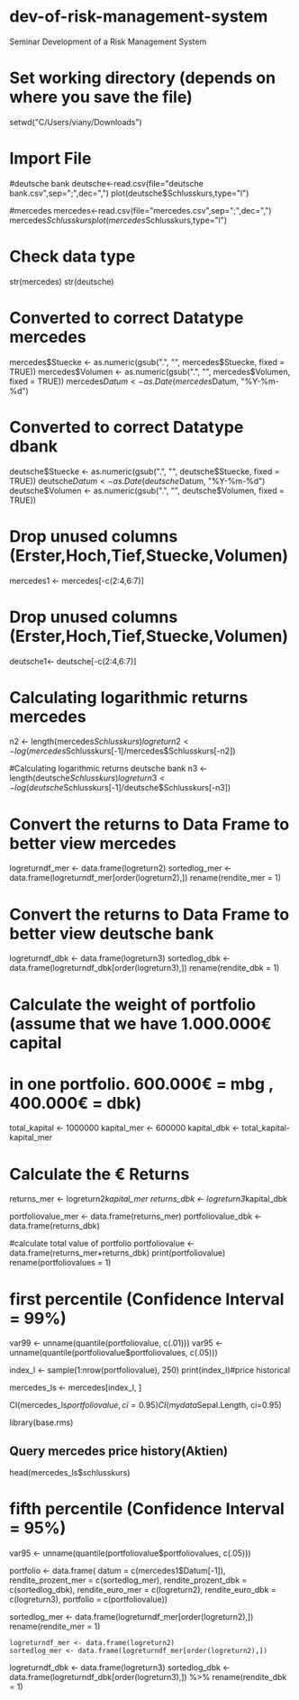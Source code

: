 # dev-of-risk-management-system
Seminar Development of a Risk Management System
# Set working directory (depends on where you save the file)

setwd("C/Users/viany/Downloads")

# Import File
#deutsche bank
deutsche<-read.csv(file="deutsche bank.csv",sep=";",dec=",")
plot(deutsche$Schlusskurs,type="l")

#mercedes
mercedes<-read.csv(file="mercedes.csv",sep=";",dec=",")
mercedes$Schlusskurs
plot(mercedes$Schlusskurs,type="l")

# Check data type
str(mercedes)
str(deutsche)

# Converted to correct Datatype mercedes
mercedes$Stuecke <- as.numeric(gsub(".", "", mercedes$Stuecke, fixed = TRUE))
mercedes$Volumen <- as.numeric(gsub(".", "", mercedes$Volumen, fixed = TRUE))
mercedes$Datum <- as.Date(mercedes$Datum, "%Y-%m-%d")

# Converted to correct Datatype dbank
deutsche$Stuecke <- as.numeric(gsub(".", "", deutsche$Stuecke, fixed = TRUE))
deutsche$Datum <- as.Date(deutsche$Datum, "%Y-%m-%d")
deutsche$Volumen <- as.numeric(gsub(".", "", deutsche$Volumen, fixed = TRUE))

# Drop unused columns (Erster,Hoch,Tief,Stuecke,Volumen)
mercedes1 <- mercedes[-c(2:4,6:7)]

# Drop unused columns (Erster,Hoch,Tief,Stuecke,Volumen)
deutsche1<- deutsche[-c(2:4,6:7)]


# Calculating logarithmic returns mercedes
n2 <- length(mercedes$Schlusskurs)
logreturn2 <- log(mercedes$Schlusskurs[-1]/mercedes$Schlusskurs[-n2])


#Calculating logarithmic returns deutsche bank
n3 <- length(deutsche$Schlusskurs)
logreturn3 <- log(deutsche$Schlusskurs[-1]/deutsche$Schlusskurs[-n3])

# Convert the returns to Data Frame to better view mercedes
logreturndf_mer <- data.frame(logreturn2)
sortedlog_mer <- data.frame(logreturndf_mer[order(logreturn2),])
  rename(rendite_mer = 1)

# Convert the returns to Data Frame to better view deutsche bank
logreturndf_dbk <- data.frame(logreturn3)
sortedlog_dbk <- data.frame(logreturndf_dbk[order(logreturn3),])
  rename(rendite_dbk = 1)


# Calculate the weight of portfolio (assume that we have 1.000.000€ capital 
# in one portfolio. 600.000€ = mbg , 400.000€ = dbk)
  
  total_kapital <- 1000000
  kapital_mer <- 600000
  kapital_dbk <- total_kapital-kapital_mer 
  
  # Calculate the € Returns
  returns_mer <- logreturn2*kapital_mer
  returns_dbk <- logreturn3*kapital_dbk
  
  portfoliovalue_mer <- data.frame(returns_mer)
  portfoliovalue_dbk <- data.frame(returns_dbk)
  
#calculate total value of portfolio
  portfoliovalue <- data.frame(returns_mer+returns_dbk)
  print(portfoliovalue)
    rename(portfoliovalues = 1)
  
# first percentile (Confidence Interval = 99%)
  var99 <- unname(quantile(portfoliovalue, c(.01)))
  var95 <- unname(quantile(portfoliovalue$portfoliovalues, c(.05)))
  
  
  index_l <- sample(1:nrow(portfoliovalue), 250)
  print(index_l)#price historical
  
  mercedes_ls <- mercedes[index_l, ]
  
  CI(mercedes_ls$portfoliovalue, ci=0.95)
  CI(mydata$Sepal.Length, ci=0.95)
  
  library(base.rms)
  
  ## Query mercedes price history(Aktien)
  head(mercedes_ls$schlusskurs)
  
  
# fifth percentile (Confidence Interval = 95%)
  var95 <- unname(quantile(portfoliovalue$portfoliovalues, c(.05)))
  
  portfolio <- data.frame(
    datum = c(mercedes1$Datum[-1]),
    rendite_prozent_mer = c(sortedlog_mer),
    rendite_prozent_dbk = c(sortedlog_dbk),
    rendite_euro_mer = c(logreturn2),
    rendite_euro_dbk = c(logreturn3),
    portfolio = c(portfoliovalue))  

  sortedlog_mer <- data.frame(logreturndf_mer[order(logreturn2),])
    rename(rendite_mer = 1)
    
    logreturndf_mer <- data.frame(logreturn2)
    sortedlog_mer <- data.frame(logreturndf_mer[order(logreturn2),])
    
  
  logreturndf_dbk <- data.frame(logreturn3)
  sortedlog_dbk <- data.frame(logreturndf_dbk[order(logreturn3),]) %>% 
    rename(rendite_dbk = 1)
  

